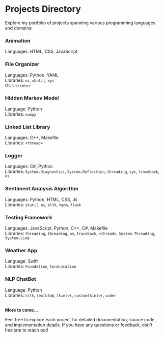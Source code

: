 # Projects Directory
Explore my portfolio of projects spanning various programming languages and domains:<br>

### Animation
Languages: HTML, CSS, JavaScript<br>

### File Organizer
Languages: Python, YAML<br>
Libraries: `os`, `shutil`, `sys`<br>
GUI: `tkinter`<br>

### Hidden Markov Model
Language: Python<br>
Libraries: `numpy`<br>

### Linked List Library
Languages: C++, Makefile<br>
Libraries: `<thread>`<br>

### Logger
Languages: C#, Python<br>
Libraries: `System.Diagnostics`, `System.Reflection`, `threading`, `sys`, `traceback`, `os`<br>

### Sentiment Analysis Algorithm
Languages: Python, HTML, CSS, Js <br>
Libraries: `shutil`, `os`, `nltk`, `tqdm`, `flask`<br>

### Testing Framework
Languages: JavaScript, Python, C++, C#, Makefile <br>
Libraries: `threading`, `threading`, `os`, `traceback`, `<thread>`, `System.Threading`, `System.Linq` <br>

### Weather App
Language: Swift <br>
Libraries: `Foundation`, `CoreLocation` <br>

### NLP ChatBot
Language: Python <br>
Libraries: `nltk`, `textblob`, `tkinter`, `customtkinter`, `vader` <be>
<br>
<br>

**More to come...**<br>
  
Feel free to explore each project for detailed documentation, source code, and implementation details. If you have any questions or feedback, don't hesitate to reach out!



